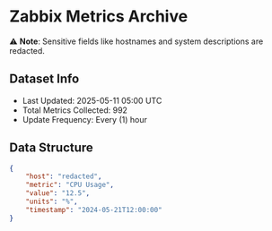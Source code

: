 # Zabbix Metrics Archive

⚠️ **Note**: Sensitive fields like hostnames and system descriptions are redacted.

## Dataset Info
- Last Updated: 2025-05-11 05:00 UTC
- Total Metrics Collected: 992
- Update Frequency: Every (1) hour

## Data Structure
```json
{
    "host": "redacted",
    "metric": "CPU Usage",
    "value": "12.5",
    "units": "%",
    "timestamp": "2024-05-21T12:00:00"
}
```
